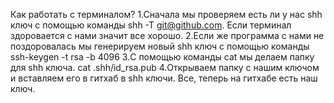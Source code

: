 Как работать с терминалом?
1.Сначала мы проверяем есть ли у нас shh ключ с помощью команды shh -T git@github.com. Если терминал здоровается с нами значит все хорошо.
2.Если же программа с нами не поздоровалась мы генерируем новый shh ключ с помощью команды ssh-keygen -t rsa -b 4096
3.С помощью команды cat мы делаем папку для shh ключа. cat .shh/id_rsa.pub
4.Открываем папку с нашим ключом и вставляем его в гитхаб в shh ключи. Все, теперь на гитхабе есть наш ключ.
